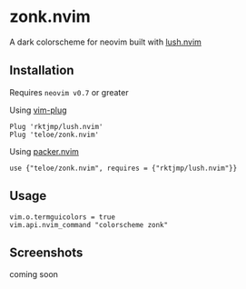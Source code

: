 # zonk.nvim

A dark colorscheme for neovim built with [lush.nvim](https://github.com/rktjmp/lush.nvim)

## Installation

Requires `neovim v0.7` or greater

Using [vim-plug](https://github.com/junegunn/vim-plug)

```
Plug 'rktjmp/lush.nvim'
Plug 'teloe/zonk.nvim'
```

Using [packer.nvim](https://github.com/wbthomason/packer.nvim)

```
use {"teloe/zonk.nvim", requires = {"rktjmp/lush.nvim"}}
```

## Usage

```
vim.o.termguicolors = true
vim.api.nvim_command "colorscheme zonk"
```

## Screenshots

coming soon
